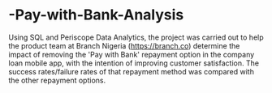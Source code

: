# -Pay-with-Bank-Analysis


Using SQL and Periscope Data Analytics, the project was carried out to help the product team at Branch Nigeria (https://branch.co) determine
the impact of removing the 'Pay with Bank' repayment option in the company loan mobile app, with the intention of improving customer satisfaction. 
The success rates/failure rates of that repayment method was compared with the other repayment options.

